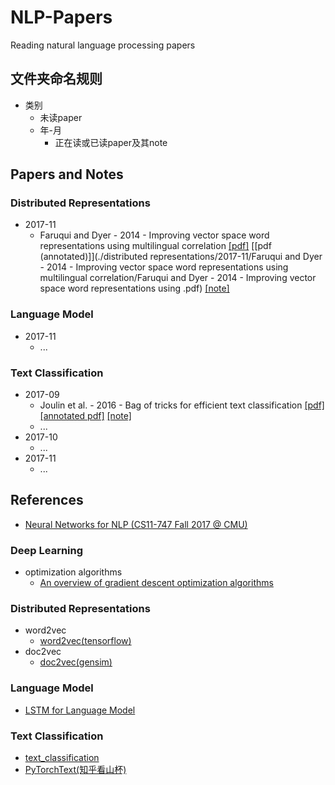# NLP-Papers
Reading natural language processing papers

## 文件夹命名规则
- 类别
	- 未读paper
	- 年-月
		- 正在读或已读paper及其note

## Papers and Notes
### Distributed Representations
- 2017-11
	- Faruqui and Dyer - 2014 - Improving vector space word representations using multilingual correlation [[pdf]](http://repository.cmu.edu/lti/31/) [[pdf (annotated)]](./distributed representations/2017-11/Faruqui and Dyer - 2014 - Improving vector space word representations using multilingual correlation/Faruqui and Dyer - 2014 - Improving vector space word representations using .pdf) [[note]](<./distributed representations/2017-11/Faruqui and Dyer - 2014 - Improving vector space word representations using multilingual correlation/note.md>)
### Language Model
- 2017-11
	- ...
### Text Classification
- 2017-09
	- Joulin et al. - 2016 - Bag of tricks for efficient text classification [[pdf]](https://arxiv.org/abs/1607.01759v3) [[annotated pdf]](https://github.com/llhthinker/NLP-Papers/blob/master/text%20classification/2017-09/Bag%20of%20Tricks%20for%20Efficient%20Text%20Classification/Bag%20of%20Tricks%20for%20Efficient%20Text%20Classification.pdf) [[note]](https://github.com/llhthinker/NLP-Papers/blob/master/text%20classification/2017-09/Bag%20of%20Tricks%20for%20Efficient%20Text%20Classification/note.md)
	- ...
- 2017-10
	- ...
- 2017-11
	- ...

## References
- [Neural Networks for NLP (CS11-747 Fall 2017 @ CMU)](http://www.phontron.com/class/nn4nlp2017/schedule.html)
### Deep Learning
- optimization algorithms
	- [An overview of gradient descent optimization algorithms](http://ruder.io/optimizing-gradient-descent/)
### Distributed Representations
- word2vec
	- [word2vec(tensorflow)](https://github.com/llhthinker/udacity-deeplearning/blob/master/5_word2vec.ipynb)
- doc2vec
	- [doc2vec(gensim)](https://github.com/jhlau/doc2vec)
### Language Model
- [LSTM for Language Model](https://github.com/gaussic/language_model_zh/blob/master/lm_chinese.ipynb)
### Text Classification
- [text_classification](https://github.com/brightmart/text_classification)
- [PyTorchText(知乎看山杯)](https://github.com/chenyuntc/PyTorchText)

